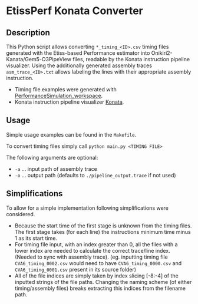 # EtissPerf Konata Converter
## Description

This Python script allows converting `*_timing_<ID>.csv` timing files generated with the Etiss-based Performance estimator into Onikiri2-Kanata/Gem5-O3PipeView files, readable by the Konata instruction pipeline visualizer. Using the additionally generated assembly traces `asm_trace_<ID>.txt` allows labeling the lines with their appropriate assembly instruction.

- Timing file examples were generated with [PerformanceSimulation_workspace](https://github.com/tum-ei-eda/PerformanceSimulation_workspace).
- Konata instruction pipeline visualizer [Konata](https://github.com/shioyadan/Konata).


## Usage

Simple usage examples can be found in the `Makefile`.

To convert timing files simply call `python main.py <TIMING FILE>`

The following arguments are optional:
- `-a` ... input path of assembly trace
- `-o` ... output path (defaults to `./pipeline_output.trace` if not used)


## Simplifications 

To allow for a simple implementation following simplifications were considered.

- Because the start time of the first stage is unknown from the timing files. The first stage takes (for each line) the instructions minimum time minus 1 as its start time.
- For timing file input, with an index greater than 0, all the files with a lower index are needed to calculate the correct trace/line index. (Needed to sync with assembly trace).
 (eg. inputting timing file `CVA6_timing_0002.csv` would need to have `CVA6_timing_0000.csv` and `CVA6_timing_0001.csv` present in its source folder)
- All of the file indices are simply taken by index slicing [-8:-4] of the inputted strings of the file paths. Changing the naming scheme (of either timing/assembly files) breaks extracting this indices from the filename path.